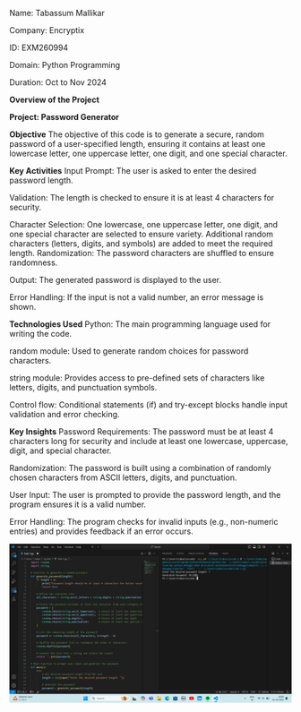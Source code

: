 Name: Tabassum Mallikar

Company: Encryptix

ID: EXM260994

Domain: Python Programming

Duration: Oct to Nov 2024

**Overview of the Project**

**Project: Password Generator**

**Objective**
The objective of this code is to generate a secure, random password of a user-specified length, ensuring it contains at least one lowercase letter, one uppercase letter, one digit, and one special character.

**Key Activities**
Input Prompt: The user is asked to enter the desired password length.

Validation: The length is checked to ensure it is at least 4 characters for security.

Character Selection:
One lowercase, one uppercase letter, one digit, and one special character are selected to ensure variety.
Additional random characters (letters, digits, and symbols) are added to meet the required length.
Randomization: The password characters are shuffled to ensure randomness.

Output: The generated password is displayed to the user.

Error Handling: If the input is not a valid number, an error message is shown.

**Technologies Used**
Python: The main programming language used for writing the code.

random module: Used to generate random choices for password characters.

string module: Provides access to pre-defined sets of characters like letters, digits, and punctuation symbols.

Control flow: Conditional statements (if) and try-except blocks handle input validation and error checking.

**Key Insights**
Password Requirements: The password must be at least 4 characters long for security and include at least one lowercase, uppercase, digit, and special character.

Randomization: The password is built using a combination of randomly chosen characters from ASCII letters, digits, and punctuation.

User Input: The user is prompted to provide the password length, and the program ensures it is a valid number.

Error Handling: The program checks for invalid inputs (e.g., non-numeric entries) and provides feedback if an error occurs.









![image alt](https://github.com/tabassummallikar/Encryptix-Task3/blob/9cb6cc48d99dc285f1e4cb8f71b6483c6bc4715c/Screenshot%20(9).png)

